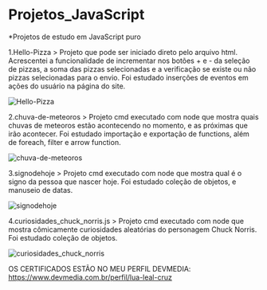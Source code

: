 # Projetos_JavaScript
*Projetos de estudo em JavaScript puro

1.Hello-Pizza >
Projeto que pode ser iniciado direto pelo arquivo html. Acrescentei a funcionalidade de incrementar nos botões + e - da seleção de pizzas, a soma das pizzas selecionadas e a verificação se existe ou não pizzas selecionadas para o envio.
Foi estudado inserções de eventos em ações do usuário na página do site.

![Hello-Pizza](https://user-images.githubusercontent.com/55967893/124785012-dcb72300-df1c-11eb-9fe3-00bd2a3bb8a7.png)

2.chuva-de-meteoros > 
Projeto cmd executado com node que mostra quais chuvas de meteoros estão acontecendo no momento, e as próximas que irão acontecer.
Foi estudado importação e exportação de functions, além de foreach, filter e arrow function.

![chuva-de-meteoros](https://user-images.githubusercontent.com/55967893/124785111-f5273d80-df1c-11eb-947b-b992bdba2e0d.png)

3.signodehoje > 
Projeto cmd executado com node que mostra qual é o signo da pessoa que nascer hoje.
Foi estudado coleção de objetos, e manuseio de datas.

![signodehoje](https://user-images.githubusercontent.com/55967893/124785358-2b64bd00-df1d-11eb-8c14-cefc9a30a89d.png)

4.curiosidades_chuck_norris.js > 
Projeto cmd executado com node que mostra cômicamente curiosidades aleatórias do personagem Chuck Norris.
Foi estudado coleção de objetos.

![curiosidades_chuck_norris](https://user-images.githubusercontent.com/55967893/124785575-5a7b2e80-df1d-11eb-9f18-47eed346c390.png)


 OS CERTIFICADOS ESTÃO NO MEU PERFIL DEVMEDIA:
 https://www.devmedia.com.br/perfil/lua-leal-cruz
